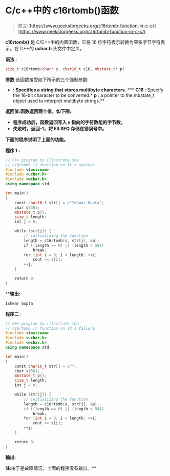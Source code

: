 # C/c++中的 c16rtomb()函数

> 原文:[https://www.geeksforgeeks.org/c16rtomb-function-in-c-c/](https://www.geeksforgeeks.org/c16rtomb-function-in-c-c/)

**c16rtomb()** 是 C/C++中的内置函数，它将 16 位字符表示转换为窄多字节字符表示。在 C++的 **uchar.h** 头文件中定义。

**语法** :

```cpp
size_t c16rtomb(char* s, char16_t c16, mbstate_t* p)
```

**参数**:该函数接受如下所示的三个强制参数:

*   **: Specifies a string that stores multibyte characters.**
***   **C16** : Specify the 16-bit character to be converted.*   **p** : a pointer to the mbstate_t object used to interpret multibyte strings.**

****返回值**:函数返回两个值，如下图:**

*   **程序成功后，函数返回写入 s 指向的字符数组的字节数。**
*   **失败时，返回-1，将 **EILSEQ** 存储在错误号中。**

**下面的程序说明了上面的功能。**

****程序 1** :**

```cpp
// C++ program to illustrate the
// c16rtomb () function on it's success
#include <iostream>
#include <uchar.h>
#include <wchar.h>
using namespace std;

int main()
{
    const char16_t str[] = u"Ishwar Gupta";
    char s[50];
    mbstate_t p{};
    size_t length;
    int j = 0;

    while (str[j]) {
        // initializing the function
        length = c16rtomb(s, str[j], &p);
        if ((length == 0) || (length > 50))
            break;
        for (int i = 0; i < length; ++i)
            cout << s[i];
        ++j;
    }

    return 0;
}
```

****输出:**

```cpp
Ishwar Gupta

```

**程序二** :

```cpp
// C++ program to illustrate the
// c16rtomb () function on it's failure
#include <iostream>
#include <uchar.h>
#include <wchar.h>
using namespace std;

int main()
{
    const char16_t str[] = u"";
    char s[50];
    mbstate_t p{};
    size_t length;
    int j = 0;

    while (str[j]) {
        // initializing the function
        length = c16rtomb(s, str[j], &p);
        if ((length == 0) || (length > 50))
            break;
        for (int i = 0; i < length; ++i)
            cout << s[i];
        ++j;
    }

    return 0;
}
```

**输出:**

**注**:由于是故障情况，上面的程序没有输出。**